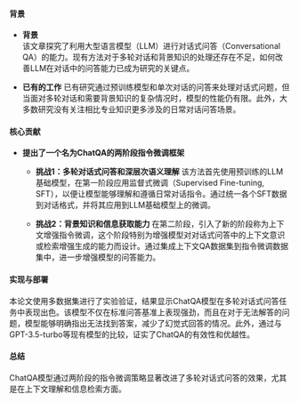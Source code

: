 #### 背景
- **背景**       
    该文章探究了利用大型语言模型（LLM）进行对话式问答（Conversational QA）的能力。现有方法对于多轮对话和背景知识的处理还存在不足，如何改善LLM在对话中的问答能力已成为研究的关键点。

- **已有的工作**
    已有研究通过预训练模型和单次对话的问答来处理对话式问题，但当面对多轮对话和需要背景知识的复杂情况时，模型的性能仍有限。此外，大多数研究没有关注相比专业知识更多涉及的日常对话问答场景。

#### 核心贡献
- **提出了一个名为ChatQA的两阶段指令微调框架**
    - **挑战1：多轮对话式问答和深层次语义理解**
        该方法首先使用预训练的LLM基础模型，在第一阶段应用监督式微调（Supervised Fine-tuning, SFT），以便让模型能够理解和遵循日常对话指令。通过统一各个SFT数据到对话格式，并将其应用到LLM基础模型上的微调。

    - **挑战2：背景知识和信息获取能力**
        在第二阶段，引入了新的阶段称为上下文增强指令微调，这个阶段特别为增强模型对对话式问答中的上下文意识或检索增强生成的能力而设计。通过集成上下文QA数据集到指令微调数据集中，进一步增强模型的问答能力。
  
#### 实现与部署
本论文使用多数据集进行了实验验证，结果显示ChatQA模型在多轮对话式问答任务中表现出色。该模型不仅在标准问答基准上表现强劲，而且在对于无法解答的问题，模型能够明确指出无法找到答案，减少了幻觉式回答的情况。此外，通过与GPT-3.5-turbo等现有模型的比较，证实了ChatQA的有效性和优越性。

#### 总结
ChatQA模型通过两阶段的指令微调策略显著改进了多轮对话式问答的效果，尤其是在上下文理解和信息检索方面。